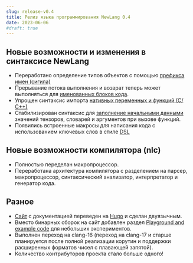 ```yaml
---
slug: release-v0.4
title: Релиз языка программирования NewLang 0.4
date: 2023-06-06
#draft: true
---
```


## Новые возможности и изменения в синтаксисе NewLang
- Переработано определение типов объектов с помощью [префикса имен (сигила)](https://newlang.net/docs/syntax/naming/)
- Прерывание потока выполнения и возврат теперь может выполняться для [именованных блоков кода](https://newlang.net/docs/ops/throw/).
- Упрощен синтаксис импорта [нативных переменных и функций (С/С++)](https://newlang.net/docs/types/native/)
- Стабилизирован синтаксис для [заполнение начальными данными](https://newlang.net/docs/ops/create/#comprehensions) значений тензоров, словарей и аргументов при вызове функций.
- Появились встроенные макросы для написания кода с использованием ключевых слов в стиле [DSL](https://newlang.net/docs/syntax/dsl/)

## Новые возможности компилятора (nlc)
- Полностью переделан макропроцессор.
- Переработана архитектура компилятора с разделением на парсер, макропроцессор, синтаксический анализатор, интерпретатор и генератор кода.
 
## Разное
- [Сайт](http://newlang.net) с документацией переведен на [Hugo](https://gohugo.io/) и сделан двуязычным.
- Вместо бинарных сборок на сайт добавлен раздел [Playground and example code](https://newlang.net/playground/) для небольших экспериментов.
- Выполнен переход на clang-16 (переход на clang-17 и старше планируется после полной реализации корутин и поддержки расширенных форматов чисел с плавающей запятой).
- Количество контрибуторов проекта стало больше одного!